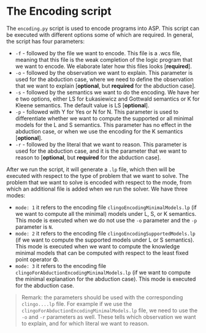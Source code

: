 # The Encoding script

The `encoding.py` script is used to encode programs into ASP.
This script can be executed with different options some of which are
required. In general, the script has four parameters:
* `-f` - followed by the file we want to encode. This file is a .wcs file, 
meaning that this file is the weak completion of the logic program that we want
to encode. We elaborate later how this files looks [**required**].
* `-o` - followed by the observation we want to explain. This parameter is
used for the abduction case, where we need to define the observation that we
want to explain [**optional**, but **required** for the abduction case].
* `-s`  - followed by the semantics we want to do the encoding. We have her
e two options, either LS for Łukasiewicz and Gottwald semantics or K for Kleene
semantics. The default value is LS [**optional**].
* `-p`  - followed with Y for Yes or N for N. This parameter is used to
differentiate whether we want to compute the supported or all minimal models
for the L and S semantics. This parameter has no effect in the abduction case,
or when we use the encoding for the K semantics [**optional**].
* `-r` - followed by the literal that we want to reason. This parameter is
used for the abduction case, and it is the parameter that we want to reason
to [**optional**, but **required** for the abduction case].

After we run the script, it will generate a ```.lp``` file, which then
will be executed with respect to the type of problem that we want to solve.
The problem that we want to solve is encoded with respect to the mode, from
which an additional file is added when we run the solver. We have three modes:
* `mode: 1` it refers to the encoding file `clingoEncodingMinimalModels.lp` (if
we want to compute all the minimal) models under L, S, or K semantics. This
mode is executed when we do not use the `-o` parameter and the `-p` parameter
is `N`.
* `mode: 2` it refers to the encoding file `clingoEncodingSupportedModels.lp`
(if we want to compute the supported models under L or S semantics). This
mode is executed when we want to compute the knowledge minimal models that
can be computed with respect to the least fixed point operator Φ.
* `mode: 3` it refers to the encoding file
`clingoForAbductionEncodingMinimalModels.lp` (if we want to compute the
minimal explanation for the abduction case). This mode is executed for the
abduction case.

> Remark: the parameters should be used with the corresponding `clingo....lp`
> file. For example if we use the `clingoForAbductionEncodingMinimalModels.lp`
> file, we need to use the `-o` and `-r` parameters as well. These tells which
> observation we want to explain, and for which literal we want to reason.
